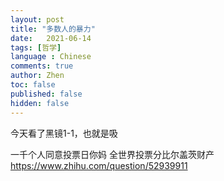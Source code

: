 ```yaml
---
layout: post
title: "多数人的暴力"
date:   2021-06-14
tags: [哲学]
language : Chinese
comments: true
author: Zhen
toc: false
published: false
hidden: false
---
```

今天看了黑镜1-1，也就是吸

一千个人同意投票日你妈
全世界投票分比尔盖茨财产
https://www.zhihu.com/question/52939911

<!--stackedit_data:
eyJoaXN0b3J5IjpbLTE1NTM1MjI1MjMsMzY4ODAwNzEsMTY0MD
E2MTk1NiwxNDk2MjYxNzMwLC0xMDc1NTEyOTE4XX0=
-->